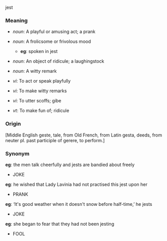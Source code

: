 jest
### Meaning
+ _noun_: A playful or amusing act; a prank
+ _noun_: A frolicsome or frivolous mood
    + __eg__: spoken in jest
+ _noun_:  An object of ridicule; a laughingstock
+ _noun_: A witty remark

+ _vi_: To act or speak playfully
+ _vi_: To make witty remarks
+ _vi_: To utter scoffs; gibe
+ _vt_: To make fun of; ridicule

### Origin

[Middle English geste, tale, from Old French, from Latin gesta, deeds, from neuter pl. past participle of gerere, to perform.]

### Synonym

__eg__: the men talk cheerfully and jests are bandied about freely

+ JOKE

__eg__: he wished that Lady Lavinia had not practised this jest upon her

+ PRANK

__eg__: ‘It's good weather when it doesn't snow before half-time,’ he jests

+ JOKE

__eg__: she began to fear that they had not been jesting

+ FOOL


